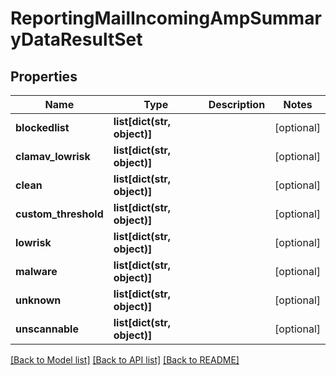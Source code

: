 # ReportingMailIncomingAmpSummaryDataResultSet

## Properties
Name | Type | Description | Notes
------------ | ------------- | ------------- | -------------
**blockedlist** | **list[dict(str, object)]** |  | [optional] 
**clamav_lowrisk** | **list[dict(str, object)]** |  | [optional] 
**clean** | **list[dict(str, object)]** |  | [optional] 
**custom_threshold** | **list[dict(str, object)]** |  | [optional] 
**lowrisk** | **list[dict(str, object)]** |  | [optional] 
**malware** | **list[dict(str, object)]** |  | [optional] 
**unknown** | **list[dict(str, object)]** |  | [optional] 
**unscannable** | **list[dict(str, object)]** |  | [optional] 

[[Back to Model list]](../README.md#documentation-for-models) [[Back to API list]](../README.md#documentation-for-api-endpoints) [[Back to README]](../README.md)

